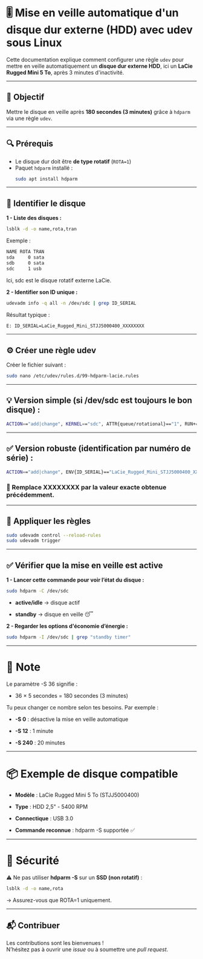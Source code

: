 # 🎚️ Mise en veille automatique d'un disque dur externe (HDD) avec udev sous Linux

Cette documentation explique comment configurer une règle `udev` pour mettre en veille automatiquement un **disque dur externe HDD**, ici un **LaCie Rugged Mini 5 To**, après 3 minutes d'inactivité.

---

## 🧾 Objectif

Mettre le disque en veille après **180 secondes (3 minutes)** grâce à `hdparm` via une règle `udev`.

---

## 🔍 Prérequis

- Le disque dur doit être **de type rotatif** (`ROTA=1`)
- Paquet `hdparm` installé :
  ```bash
  sudo apt install hdparm

---

## 🧪 Identifier le disque

**1 - Liste des disques :**

```bash
lsblk -d -o name,rota,tran
```

Exemple :

```bash
NAME ROTA TRAN
sda     0 sata
sdb     0 sata
sdc     1 usb
```

Ici, sdc est le disque rotatif externe LaCie.

**2 - Identifier son ID unique :**

```bash
udevadm info -q all -n /dev/sdc | grep ID_SERIAL
```

Résultat typique :

```bash
E: ID_SERIAL=LaCie_Rugged_Mini_STJJ5000400_XXXXXXXX
```

---

## ⚙️ Créer une règle udev

Créer le fichier suivant :

```bash
sudo nano /etc/udev/rules.d/99-hdparm-lacie.rules
```

---

## 💡 Version simple (si /dev/sdc est toujours le bon disque) :

```bash
ACTION=="add|change", KERNEL=="sdc", ATTR{queue/rotational}=="1", RUN+="/usr/bin/hdparm -S 36 /dev/sdc"
```

---

## ✅ Version robuste (identification par numéro de série) :

```bash
ACTION=="add|change", ENV{ID_SERIAL}=="LaCie_Rugged_Mini_STJJ5000400_XXXXXXXX", ATTR{queue/rotational}=="1", RUN+="/usr/bin/hdparm -S 36 /dev/%k"
```

### 🔁 Remplace XXXXXXXX par la valeur exacte obtenue précédemment.

---

## 🔄 Appliquer les règles

```bash
sudo udevadm control --reload-rules
sudo udevadm trigger
```

---

## ✅ Vérifier que la mise en veille est active

**1 - Lancer cette commande pour voir l’état du disque :**

```bash
sudo hdparm -C /dev/sdc
```

- **active/idle** → disque actif

- **standby** → disque en veille 😴

**2 - Regarder les options d'économie d’énergie :**

```bash
sudo hdparm -I /dev/sdc | grep "standby timer"
```

---

# 🧠 Note

Le paramètre -S 36 signifie :

- 36 × 5 secondes = 180 secondes (3 minutes)

Tu peux changer ce nombre selon tes besoins. Par exemple :

- **-S 0** : désactive la mise en veille automatique

- **-S 12** : 1 minute

- **-S 240** : 20 minutes

---

# 📦 Exemple de disque compatible

- **Modèle** : LaCie Rugged Mini 5 To (STJJ5000400)

- **Type** : HDD 2,5" - 5400 RPM

- **Connectique** : USB 3.0

- **Commande reconnue** : hdparm -S supportée ✅

---

# 🔐 Sécurité

⚠️ Ne pas utiliser **hdparm -S** sur un **SSD (non rotatif)** :

```bash
lsblk -d -o name,rota
```

→ Assurez-vous que ROTA=1 uniquement.

---

## 📬 Contribuer

Les contributions sont les bienvenues !  
N’hésitez pas à ouvrir une *issue* ou à soumettre une *pull request*.